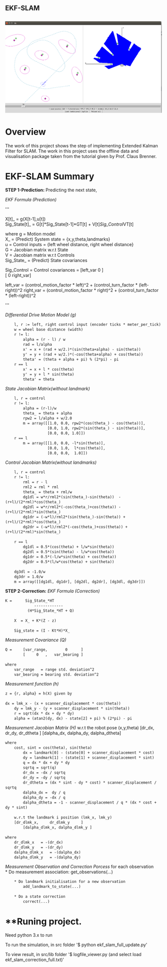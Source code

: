 ## **EKF-SLAM**
![project][image0]
---

[//]: # (Image References)
[image0]: ./images/viewer.png "result"


# **Overview**
The work of this project shows the step of implementing Extended Kalman Filter for SLAM. The work in this project uses the offline data and visualisation package taken from the tutorial given by Prof. Claus Brenner.

# **EKF-SLAM Summary**

**STEP 1-Prediction:** Predicting the next state,

_EKF Formula (Prediction)_

'''

X[t]_         = g(X[t-1],u[t])  
Sig_State[t]_ = G[t]*Sig_State[t-1]*GT[t] + V[t]*Sig_Control*VT[t]


where
g  = Motion model  
X_ = (Predict) System state = {x,y,theta,landmarks}    
u = Control inputs = {left wheel distance, right wheel distance}  
G = Jacobian matrix w.r.t State  
V = Jacobian matrix w.r.t Controls    
Sig_State_   = (Predict) State covariances

Sig_Control = Control covariances = [left_var     0    ]  
                            	    [ 0       right_var]

left_var  = (control_motion_factor * left)^2  + (control_turn_factor * (left-right))^2
right_var = (control_motion_factor * right)^2 + (control_turn_factor * (left-right))^2


'''

_Differential Drive Motion Model (g)_


	
		l, r := left, right control input (encoder ticks * meter_per_tick)
		w = wheel base distance (width)
		r != l:
		    alpha = (r - l) / w
		    rad = l/alpha
		    x' = x + (rad + w/2.)*(sin(theta+alpha) - sin(theta))
		    y' = y + (rad + w/2.)*(-cos(theta+alpha) + cos(theta))
		    theta' = (theta + alpha + pi) % (2*pi) - pi
		r == l
		    x' = x + l * cos(theta)
		    y' = y + l * sin(theta)
		    theta' = theta

_State Jacobian Matrix(without landmark)_


		l, r = control
		r != l:
		    alpha = (r-l)/w
		    theta_ = theta + alpha
		    rpw2 = l/alpha + w/2.0
		    m = array([[1.0, 0.0, rpw2*(cos(theta_) - cos(theta))],
		               [0.0, 1.0, rpw2*(sin(theta_) - sin(theta))],
		               [0.0, 0.0, 1.0]])
		r == l
		    m = array([[1.0, 0.0, -l*sin(theta)],
		               [0.0, 1.0,  l*cos(theta)],
		               [0.0, 0.0,  1.0]])


_Control Jacobian Matrix(without landmarks)_


		l, r = control
		r != l:
		    rml = r - l
		    rml2 = rml * rml
		    theta_ = theta + rml/w
		    dg1dl = w*r/rml2*(sin(theta_)-sin(theta))  - (r+l)/(2*rml)*cos(theta_)
		    dg2dl = w*r/rml2*(-cos(theta_)+cos(theta)) - (r+l)/(2*rml)*sin(theta_)
		    dg1dr = (-w*l)/rml2*(sin(theta_)-sin(theta)) + (r+l)/(2*rml)*cos(theta_)
		    dg2dr = (-w*l)/rml2*(-cos(theta_)+cos(theta)) + (r+l)/(2*rml)*sin(theta_)
		    
		r == l
		    dg1dl = 0.5*(cos(theta) + l/w*sin(theta))
		    dg2dl = 0.5*(sin(theta) - l/w*cos(theta))
		    dg1dr = 0.5*(-l/w*sin(theta) + cos(theta))
		    dg2dr = 0.5*(l/w*cos(theta) + sin(theta))

		dg3dl = -1.0/w
		dg3dr = 1.0/w
		m = array([[dg1dl, dg1dr], [dg2dl, dg2dr], [dg3dl, dg3dr]])



**STEP 2-Correction:**
_EKF Formula (Correction)_

	K = 	 Sig_State_*HT  
                 -------------         
              (H*Sig_State_*HT + Q)

        X  = X_ + K*(Z - z)

        Sig_state = (I - Kt*H)*X_   

_Measurement Covariance (Q)_

	Q =     [var_range,        0      ]
         	[     0   ,   var_bearing ]

	where
		var_range   = range std. deviation^2
		var_bearing = bearing std. deviation^2
	
_Measurement function (h)_  

	z = {r, alpha} = h(X) given by

	dx = lmk_x - (x + scanner_displacement * cos(theta))
        dy = lmk_y - (y + scanner_displacement * sin(theta))
        r = sqrt(dx * dx + dy * dy)
        alpha = (atan2(dy, dx) - state[2] + pi) % (2*pi) - pi

_Measurement Jacobian Matrix (H)_
  	w.r.t the robot pose (x,y,theta)
	 	[dr_dx,     dr_dy,     dr_dtheta    ]
         	[dalpha_dx, dalpha_dy, dalpha_dtheta]
	
	where
		cost, sint = cos(theta), sin(theta)
        	dx = landmark[0] - (state[0] + scanner_displacement * cost)
        	dy = landmark[1] - (state[1] + scanner_displacement * sint)
        	q = dx * dx + dy * dy
        	sqrtq = sqrt(q)
        	dr_dx = -dx / sqrtq
        	dr_dy = -dy / sqrtq
        	dr_dtheta = (dx * sint - dy * cost) * scanner_displacement / sqrtq
        	dalpha_dx =  dy / q
        	dalpha_dy = -dx / q
        	dalpha_dtheta = -1 - scanner_displacement / q * (dx * cost + dy * sint)

        w.r.t the landmark i position (lmk_x, lmk_y) 
		[dr_dlmk_x,     dr_dlmk_y     ]
         	[dalpha_dlmk_x, dalpha_dlmk_y ]

 	where
		dr_dlmk_x 	= -(dr_dx) 
		dr_dlmk_y	= -(dr_dy)
		dalpha_dlmk_x	= -(dalpha_dx)
		dalpha_dlmk_y	= -(dalpha_dy)

_Measurement Observation and Correction Porcess_
	for each observation		
		* Do measurement association: 
			get_observations(...)

		* Do landmark initialisation for a new observation
			add_landmark_to_state(...)

		* Do a state correction
			correct(...)



# **Runing project.
Need python 3.x to run

To run the simulation, in src folder
'$ python ekf_slam_full_update.py'


To view result, in src/lib folder
'$ logfile_viewer.py (and select load ekf_slam_correction_full.txt)'



